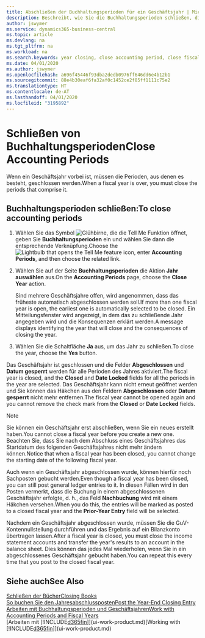 ```yaml
---
title: Abschließen der Buchhaltungsperioden für ein Geschäftsjahr | Microsoft Docs
description: Beschreibt, wie Sie die Buchhaltungsperioden schließen, die das Geschäftsjahr ausmachen.
author: jswymer
ms.service: dynamics365-business-central
ms.topic: article
ms.devlang: na
ms.tgt_pltfrm: na
ms.workload: na
ms.search.keywords: year closing, close accounting period, close fiscal year, bank account detailed trial balance
ms.date: 04/01/2020
ms.author: jswymer
ms.openlocfilehash: a696f45446f93dba2dedb0976ff646dd6e4b12b1
ms.sourcegitcommit: 88e4b30eaf6fa32af0c1452ce2f85ff1111c75e2
ms.translationtype: HT
ms.contentlocale: de-AT
ms.lasthandoff: 04/01/2020
ms.locfileid: "3195892"
---
```

# <a name="close-accounting-periods"></a><span data-ttu-id="d1cb5-103">Schließen von Buchhaltungsperioden</span><span class="sxs-lookup"><span data-stu-id="d1cb5-103">Close Accounting Periods</span></span>
<span data-ttu-id="d1cb5-104">Wenn ein Geschäftsjahr vorbei ist, müssen die Perioden, aus denen es besteht, geschlossen werden.</span><span class="sxs-lookup"><span data-stu-id="d1cb5-104">When a fiscal year is over, you must close the periods that comprise it.</span></span>

## <a name="to-close-accounting-periods"></a><span data-ttu-id="d1cb5-105">Buchhaltungsperioden schließen:</span><span class="sxs-lookup"><span data-stu-id="d1cb5-105">To close accounting periods</span></span>
1. <span data-ttu-id="d1cb5-106">Wählen Sie das Symbol ![Glühbirne, die die Tell Me Funktion öffnet](media/ui-search/search_small.png "Tell Me-Funktion"), geben Sie **Buchhaltungsperioden** ein und wählen Sie dann die entsprechende Verknüpfung.</span><span class="sxs-lookup"><span data-stu-id="d1cb5-106">Choose the ![Lightbulb that opens the Tell Me feature](media/ui-search/search_small.png "Tell me what you want to do") icon, enter **Accounting Periods**, and then choose the related link.</span></span>
2. <span data-ttu-id="d1cb5-107">Wählen Sie auf der Seite **Buchhaltungsperioden** die Aktion **Jahr auswählen** aus.</span><span class="sxs-lookup"><span data-stu-id="d1cb5-107">On the **Accounting Periods** page, choose the **Close Year** action.</span></span>

    <span data-ttu-id="d1cb5-108">Sind mehrere Geschäftsjahre offen, wird angenommen, dass das früheste automatisch abgeschlossen werden soll.</span><span class="sxs-lookup"><span data-stu-id="d1cb5-108">If more than one fiscal year is open, the earliest one is automatically selected to be closed.</span></span> <span data-ttu-id="d1cb5-109">Ein Mitteilungsfenster wird angezeigt, in dem das zu schließende Jahr angegeben wird und die Konsequenzen erklärt werden.</span><span class="sxs-lookup"><span data-stu-id="d1cb5-109">A message displays identifying the year that will close and the consequences of closing the year.</span></span>
3. <span data-ttu-id="d1cb5-110">Wählen Sie die Schaltfläche **Ja** aus, um das Jahr zu schließen.</span><span class="sxs-lookup"><span data-stu-id="d1cb5-110">To close the year, choose the **Yes** button.</span></span>

<span data-ttu-id="d1cb5-111">Das Geschäftsjahr ist geschlossen und die Felder **Abgeschlossen** und **Datum gesperrt** werden für alle Perioden des Jahres aktiviert.</span><span class="sxs-lookup"><span data-stu-id="d1cb5-111">The fiscal year is closed, and the **Closed** and **Date Locked** fields for all the periods in the year are selected.</span></span> <span data-ttu-id="d1cb5-112">Das Geschäftsjahr kann nicht erneut geöffnet werden und Sie können das Häkchen aus den Feldern **Abgeschlossen** oder **Datum gesperrt** nicht mehr entfernen.</span><span class="sxs-lookup"><span data-stu-id="d1cb5-112">The fiscal year cannot be opened again and you cannot remove the check mark from the **Closed** or **Date Locked** fields.</span></span>

> [!NOTE]  
>   <span data-ttu-id="d1cb5-113">Sie können ein Geschäftsjahr erst abschließen, wenn Sie ein neues erstellt haben.</span><span class="sxs-lookup"><span data-stu-id="d1cb5-113">You cannot close a fiscal year before you create a new one.</span></span> <span data-ttu-id="d1cb5-114">Beachten Sie, dass Sie nach dem Abschluss eines Geschäftsjahres das Startdatum des folgenden Geschäftsjahres nicht mehr ändern können.</span><span class="sxs-lookup"><span data-stu-id="d1cb5-114">Notice that when a fiscal year has been closed, you cannot change the starting date of the following fiscal year.</span></span>

<span data-ttu-id="d1cb5-115">Auch wenn ein Geschäftsjahr abgeschlossen wurde, können hierfür noch Sachposten gebucht werden.</span><span class="sxs-lookup"><span data-stu-id="d1cb5-115">Even though a fiscal year has been closed, you can still post general ledger entries to it.</span></span> <span data-ttu-id="d1cb5-116">In diesen Fällen wird in den Posten vermerkt, dass die Buchung in einem abgeschlossenen Geschäftsjahr erfolgte, d. h., das Feld **Nachbuchung** wird mit einem Häkchen versehen.</span><span class="sxs-lookup"><span data-stu-id="d1cb5-116">When you do this, the entries will be marked as posted to a closed fiscal year and the **Prior-Year Entry** field will be selected.</span></span>

<span data-ttu-id="d1cb5-117">Nachdem ein Geschäftsjahr abgeschlossen wurde, müssen Sie die GuV-Kontennullstellung durchführen und das Ergebnis auf ein Bilanzkonto übertragen lassen.</span><span class="sxs-lookup"><span data-stu-id="d1cb5-117">After a fiscal year is closed, you must close the income statement accounts and transfer the year's results to an account in the balance sheet.</span></span> <span data-ttu-id="d1cb5-118">Dies können das jedes Mal wiederholen, wenn Sie in ein abgeschlossenes Geschäftsjahr gebucht haben.</span><span class="sxs-lookup"><span data-stu-id="d1cb5-118">You can repeat this every time that you post to the closed fiscal year.</span></span>

## <a name="see-also"></a><span data-ttu-id="d1cb5-119">Siehe auch</span><span class="sxs-lookup"><span data-stu-id="d1cb5-119">See Also</span></span>

[<span data-ttu-id="d1cb5-120">Schließen der Bücher</span><span class="sxs-lookup"><span data-stu-id="d1cb5-120">Closing Books</span></span>](year-close-books.md)  
[<span data-ttu-id="d1cb5-121">So buchen Sie den Jahresabschlussposten</span><span class="sxs-lookup"><span data-stu-id="d1cb5-121">Post the Year-End Closing Entry</span></span>](year-how-post-year-end-close-entry.md)  
[<span data-ttu-id="d1cb5-122">Arbeiten mit Buchhaltungsperioden und Geschäftsjahren</span><span class="sxs-lookup"><span data-stu-id="d1cb5-122">Work with Accounting Periods and Fiscal Years</span></span>](finance-accounting-periods-and-fiscal-years.md)  
<span data-ttu-id="d1cb5-123">[Arbeiten mit [!INCLUDE[d365fin](includes/d365fin_md.md)]](ui-work-product.md)</span><span class="sxs-lookup"><span data-stu-id="d1cb5-123">[Working with [!INCLUDE[d365fin](includes/d365fin_md.md)]](ui-work-product.md)</span></span>
